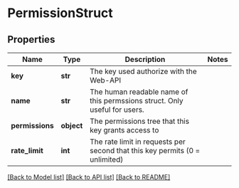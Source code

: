 # PermissionStruct

## Properties
Name | Type | Description | Notes
------------ | ------------- | ------------- | -------------
**key** | **str** | The key used authorize with the Web-API | 
**name** | **str** | The human readable name of this permssions struct. Only useful for users. | 
**permissions** | **object** | The permissions tree that this key grants access to | 
**rate_limit** | **int** | The rate limit in requests per second that this key permits (0 &#x3D; unlimited) | 

[[Back to Model list]](../README.md#documentation-for-models) [[Back to API list]](../README.md#documentation-for-api-endpoints) [[Back to README]](../README.md)


